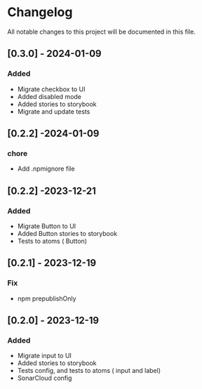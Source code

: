 # Changelog

All notable changes to this project will be documented in this file.

## [0.3.0] - 2024-01-09

### Added

- Migrate checkbox to UI
- Added disabled mode
- Added stories to storybook
- Migrate and update tests

## [0.2.2] -2024-01-09

### chore

- Add .npmignore file

## [0.2.2] -2023-12-21

### Added

- Migrate Button to UI
- Added Button stories to storybook
- Tests to atoms ( Button)

## [0.2.1] - 2023-12-19

### Fix

- npm prepublishOnly

## [0.2.0] - 2023-12-19

### Added

- Migrate input to UI
- Added stories to storybook
- Tests config, and tests to atoms ( input and label)
- SonarCloud config
